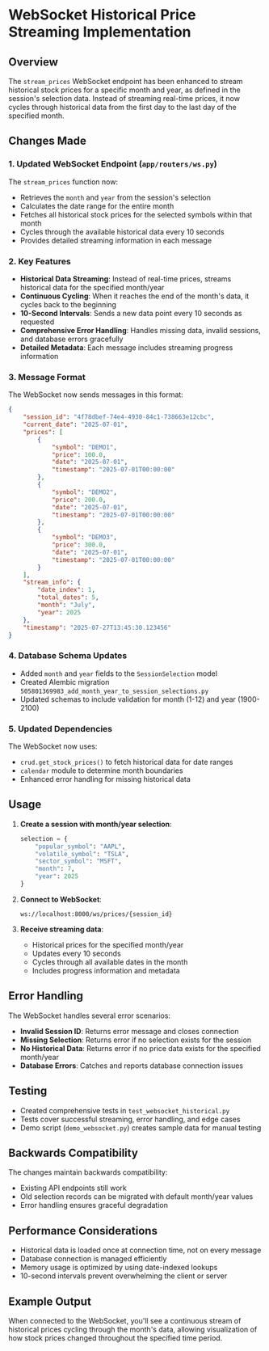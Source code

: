 # WebSocket Historical Price Streaming Implementation

## Overview

The `stream_prices` WebSocket endpoint has been enhanced to stream historical stock prices for a specific month and year, as defined in the session's selection data. Instead of streaming real-time prices, it now cycles through historical data from the first day to the last day of the specified month.

## Changes Made

### 1. Updated WebSocket Endpoint (`app/routers/ws.py`)

The `stream_prices` function now:
- Retrieves the `month` and `year` from the session's selection
- Calculates the date range for the entire month
- Fetches all historical stock prices for the selected symbols within that month
- Cycles through the available historical data every 10 seconds
- Provides detailed streaming information in each message

### 2. Key Features

- **Historical Data Streaming**: Instead of real-time prices, streams historical data for the specified month/year
- **Continuous Cycling**: When it reaches the end of the month's data, it cycles back to the beginning
- **10-Second Intervals**: Sends a new data point every 10 seconds as requested
- **Comprehensive Error Handling**: Handles missing data, invalid sessions, and database errors gracefully
- **Detailed Metadata**: Each message includes streaming progress information

### 3. Message Format

The WebSocket now sends messages in this format:

```json
{
    "session_id": "4f78dbef-74e4-4930-84c1-738663e12cbc",
    "current_date": "2025-07-01",
    "prices": [
        {
            "symbol": "DEMO1",
            "price": 100.0,
            "date": "2025-07-01",
            "timestamp": "2025-07-01T00:00:00"
        },
        {
            "symbol": "DEMO2", 
            "price": 200.0,
            "date": "2025-07-01",
            "timestamp": "2025-07-01T00:00:00"
        },
        {
            "symbol": "DEMO3",
            "price": 300.0,
            "date": "2025-07-01",
            "timestamp": "2025-07-01T00:00:00"
        }
    ],
    "stream_info": {
        "date_index": 1,
        "total_dates": 5,
        "month": "July",
        "year": 2025
    },
    "timestamp": "2025-07-27T13:45:30.123456"
}
```

### 4. Database Schema Updates

- Added `month` and `year` fields to the `SessionSelection` model
- Created Alembic migration `505801369983_add_month_year_to_session_selections.py`
- Updated schemas to include validation for month (1-12) and year (1900-2100)

### 5. Updated Dependencies

The WebSocket now uses:
- `crud.get_stock_prices()` to fetch historical data for date ranges
- `calendar` module to determine month boundaries
- Enhanced error handling for missing historical data

## Usage

1. **Create a session with month/year selection**:
   ```python
   selection = {
       "popular_symbol": "AAPL",
       "volatile_symbol": "TSLA",
       "sector_symbol": "MSFT",
       "month": 7,
       "year": 2025
   }
   ```

2. **Connect to WebSocket**:
   ```
   ws://localhost:8000/ws/prices/{session_id}
   ```

3. **Receive streaming data**:
   - Historical prices for the specified month/year
   - Updates every 10 seconds
   - Cycles through all available dates in the month
   - Includes progress information and metadata

## Error Handling

The WebSocket handles several error scenarios:
- **Invalid Session ID**: Returns error message and closes connection
- **Missing Selection**: Returns error if no selection exists for the session
- **No Historical Data**: Returns error if no price data exists for the specified month/year
- **Database Errors**: Catches and reports database connection issues

## Testing

- Created comprehensive tests in `test_websocket_historical.py`
- Tests cover successful streaming, error handling, and edge cases
- Demo script (`demo_websocket.py`) creates sample data for manual testing

## Backwards Compatibility

The changes maintain backwards compatibility:
- Existing API endpoints still work
- Old selection records can be migrated with default month/year values
- Error handling ensures graceful degradation

## Performance Considerations

- Historical data is loaded once at connection time, not on every message
- Database connection is managed efficiently
- Memory usage is optimized by using date-indexed lookups
- 10-second intervals prevent overwhelming the client or server

## Example Output

When connected to the WebSocket, you'll see a continuous stream of historical prices cycling through the month's data, allowing visualization of how stock prices changed throughout the specified time period.

